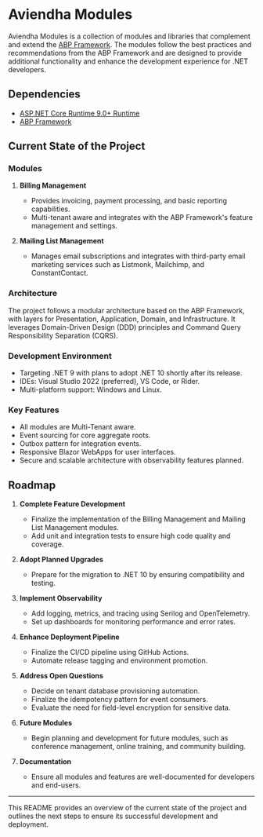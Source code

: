 # Aviendha Modules

Aviendha Modules is a collection of modules and libraries that complement and extend the [ABP Framework](https://abp.io/). The modules follow
the best practices and recommendations from the ABP Framework and are designed to provide additional functionality and enhance the development
experience for .NET developers.

## Dependencies

* [ASP.NET Core Runtime 9.0+ Runtime](https://dotnet.microsoft.com/download/dotnet)
* [ABP Framework](https://abp.io/)

## Current State of the Project

### Modules

1. **Billing Management**
   * Provides invoicing, payment processing, and basic reporting capabilities.
   * Multi-tenant aware and integrates with the ABP Framework's feature management and settings.

2. **Mailing List Management**
   * Manages email subscriptions and integrates with third-party email marketing services such as Listmonk, Mailchimp, and ConstantContact.

### Architecture

The project follows a modular architecture based on the ABP Framework, with layers for Presentation, Application, Domain, and Infrastructure. It leverages Domain-Driven Design (DDD) principles and Command Query Responsibility Separation (CQRS).

### Development Environment

* Targeting .NET 9 with plans to adopt .NET 10 shortly after its release.
* IDEs: Visual Studio 2022 (preferred), VS Code, or Rider.
* Multi-platform support: Windows and Linux.

### Key Features

* All modules are Multi-Tenant aware.
* Event sourcing for core aggregate roots.
* Outbox pattern for integration events.
* Responsive Blazor WebApps for user interfaces.
* Secure and scalable architecture with observability features planned.

## Roadmap

1. **Complete Feature Development**
   * Finalize the implementation of the Billing Management and Mailing List Management modules.
   * Add unit and integration tests to ensure high code quality and coverage.

2. **Adopt Planned Upgrades**
   * Prepare for the migration to .NET 10 by ensuring compatibility and testing.

3. **Implement Observability**
   * Add logging, metrics, and tracing using Serilog and OpenTelemetry.
   * Set up dashboards for monitoring performance and error rates.

4. **Enhance Deployment Pipeline**
   * Finalize the CI/CD pipeline using GitHub Actions.
   * Automate release tagging and environment promotion.

5. **Address Open Questions**
   * Decide on tenant database provisioning automation.
   * Finalize the idempotency pattern for event consumers.
   * Evaluate the need for field-level encryption for sensitive data.

6. **Future Modules**
   * Begin planning and development for future modules, such as conference management, online training, and community building.

7. **Documentation**
   * Ensure all modules and features are well-documented for developers and end-users.

---

This README provides an overview of the current state of the project and outlines the next steps to ensure its successful development and deployment.
